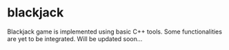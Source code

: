 # blackjack
Blackjack game is implemented using basic C++ tools. Some functionalities are yet to be integrated. Will be updated soon...
